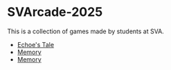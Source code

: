 # SVArcade-2025

This is a collection of games made by students at SVA.
- [Echoe's Tale](SVArcade-2025/exports/EchoesTale/)
- [Memory](SVArcade-2025/exports/Memory/)
- [Memory](SVArcade-2025/exports/Memory/)
